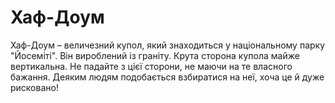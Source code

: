 # Хаф-Доум

Хаф-Доум – величезний купол, який знаходиться у національному парку "Йосеміті".
Він вироблений із граніту. Крута сторона купола майже вертикальна. Не падайте з
цієї сторони, не маючи на те власного бажання. Деяким людям подобається
взбиратися на неї, хоча це й дуже рисковано!

